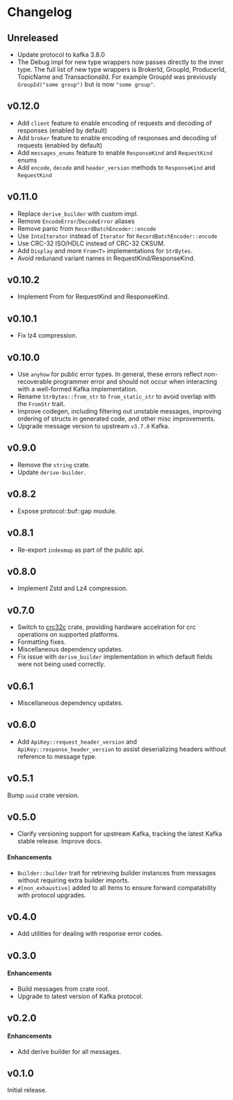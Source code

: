 # Changelog

## Unreleased

- Update protocol to kafka 3.8.0
- The Debug impl for new type wrappers now passes directly to the inner type.
  The full list of new type wrappers is BrokerId, GroupId, ProducerId, TopicName and TransactionalId.
  For example GroupId was previously `GroupId("some group")` but is now `"some group"`.

## v0.12.0

- Add `client` feature to enable encoding of requests and decoding of responses (enabled by default)
- Add `broker` feature to enable encoding of responses and decoding of requests (enabled by default)
- Add `messages_enums` feature to enable `ResponseKind` and `RequestKind` enums
- Add `encode`, `decode` and `header_version` methods to `ResponseKind` and `RequestKind`

## v0.11.0

- Replace `derive_builder` with custom impl.
- Remove `EncodeError`/`DecodeError` aliases
- Remove panic from `RecordBatchEncoder::encode`
- Use `IntoIterator` instead of `Iterator` for `RecordBatchEncoder::encode`
- Use CRC-32 ISO/HDLC instead of CRC-32 CKSUM.
- Add `Display` and more `From<T>` implementations for `StrBytes`.
- Avoid redunand variant names in RequestKind/ResponseKind.

## v0.10.2

- Implement From<T> for RequestKind and ResponseKind.

## v0.10.1

- Fix lz4 compression.

## v0.10.0

- Use `anyhow` for public error types. In general, these errors reflect non-recoverable programmer error and
should not occur when interacting with a well-formed Kafka implementation.
- Rename `StrBytes::from_str` to `from_static_str` to avoid overlap with the `FromStr` trait.
- Improve codegen, including filtering out unstable messages, improving ordering of structs in generated code,
and other misc improvements.
- Upgrade message version to upstream `v3.7.0` Kafka.

## v0.9.0

- Remove the `string` crate.
- Update `derive-builder`.

## v0.8.2

- Expose protocol::buf::gap module.

## v0.8.1

- Re-export `indexmap` as part of the public api.

## v0.8.0

- Implement Zstd and Lz4 compression.

## v0.7.0

- Switch to [crc32c](https://crates.io/crates/crc32c) crate, providing hardware accelration for crc operations
on supported platforms.
- Formatting fixes.
- Miscellaneous dependency updates.
- Fix issue with `derive_builder` implementation in which default fields were not being used correctly.

## v0.6.1

- Miscellaneous dependency updates.

## v0.6.0

- Add `ApiKey::request_header_version` and `ApiKey::response_header_version` to assist deserializing
headers without reference to message type.

## v0.5.1

Bump `uuid` crate version.

## v0.5.0

- Clarify versioning support for upstream Kafka, tracking the latest Kafka
stable release. Improve docs.

#### Enhancements

- `Builder::builder` trait for retrieving builder instances from messages
without requiring extra builder imports.
- `#[non_exhaustive]` added to all items to ensure forward compatability
with protocol upgrades.

## v0.4.0

- Add utilities for dealing with response error codes.

## v0.3.0

#### Enhancements

- Build messages from crate root.
- Upgrade to latest version of Kafka protocol.

## v0.2.0

#### Enhancements

- Add derive builder for all messages.

## v0.1.0

Initial release.
